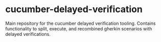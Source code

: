 # cucumber-delayed-verification

Main repository for the cucumber delayed verification tooling. Contains functionality to split, execute, and recombined gherkin scenarios with delayed verifications.
